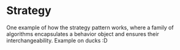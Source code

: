 # Strategy
One example of how the strategy pattern works, where a family of algorithms encapsulates a behavior object and ensures their interchangeability. Example on ducks :D
